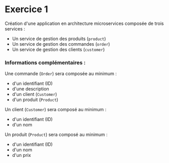 

# Exercice 1

Création d'une application en architecture microservices composée de trois services :

* Un service de gestion des produits (`product`)
* Un service de gestion des commandes (`order`)
* Un service de gestion des clients (`customer`)

### Informations complémentaires :

Une commande (`Order`) sera composée au minimum :

* d'un identifiant (ID)
* d'une description
* d'un client (`Customer`)
* d'un produit (`Product`)

Un client (`Customer`) sera composé au minimum :

* d'un identifiant (ID)
* d'un nom

Un produit (`Product`) sera composé au minimum :

* d'un identifiant (ID)
* d'un nom
* d'un prix
 